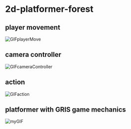 # 2d-platformer-forest
## player movement
![GIFplayerMove](PlayerMovement.gif)
## camera controller
![GIFcameraController](CameraController.gif)
## action
![GIFaction](Action.gif)
## platformer with GRIS game mechanics
![myGIF](Platformer-Forest-_Mechanics_.gif)
